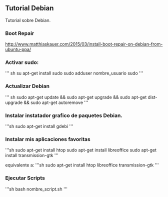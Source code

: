 ## Tutorial Debian

Tutorial sobre Debian.

### Boot Repair

http://www.matthiaskauer.com/2015/03/install-boot-repair-on-debian-from-ubuntu-ppa/

### Activar sudo:
''' sh
su
apt-get install sudo
sudo adduser nombre_usuario sudo
'''

### Actualizar Debian
''' sh
sudo apt-get update && sudo apt-get upgrade && sudo apt-get dist-upgrade && sudo apt-get autoremove
'''

### Instalar instatador grafico de paquetes Debian.

'''sh
sudo apt-get install gdebi
'''

### Instalar mis aplicaciones favoritas

'''sh
sudo apt-get install htop
sudo apt-get install libreoffice
sudo apt-get install transmission-gtk
'''

equivalente a:
'''sh
sudo apt-get install htop libreoffice transmission-gtk
'''

### Ejecutar Scripts

'''sh 
bash nombre_script.sh
'''




